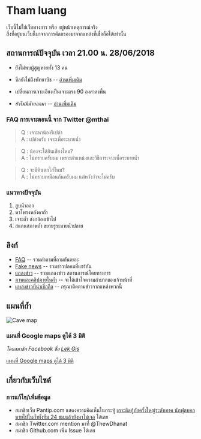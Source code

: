 # Tham luang

เว็บนี้ไม่ใช่เว็บทางการ หรือ อยู่หน้าเหตุการณ์จริง  
สิ่งที่อยู่บนเว็บนี้มาจากการคัดกรองมาจากแหล่งที่เชื่อถือได้เท่านั้น

## สถานการณ์ปัจจุบัน เวลา 21.00 น. 28/06/2018

- ยังไม่พบผู้สูญหายทั้ง 13 คน
- ซีลยังไม่ถึงพัทยาบีช -- [อ่านเพิ่มเติม](./faq/จากสามแยกไปพัทยาบีชห่างแค่ไหน/)

- เปลี่ยนการเจาะเอียงเป็นเจาะตรง 90 องศาลงพื้น
- *ยังไม่มีน้ำออกมา* -- [อ่านเพิ่มเติม](./fakes/เจาะจนน้ำไหลออกมาแล้ว/)

### FAQ การเจาะตอนนี้ จาก Twitter @mthai

> Q : เจาะหาน้องรึเปล่า  
> A : เปล่าครับ เจาะเพื่อระบายน้ำ

> Q : น้องจะได้ยินเสียงไหม?  
> A : ไม่ทราบครับผม เพราะตำแหน่งและวิธีการเจาะเพื่อระบายน้ำ

> Q : จะมีหินตกใส่ไหม?  
> A : ไม่ทราบเหมือนกันครับผม แต่หวังว่าจะไม่ครับ

### แนวทางปัจจุบัน
1. สูบน้ำออก
1. หาโพรงหลังคาถ้ำ
1. เจาะถ้ำ ส่งกล้องเข้าไป
1. สแกนสภาพถ้ำ ขยายรูระบายน้ำปลาย

## ลิงก์

- [FAQ](./faq) -- รวมคำถามที่ถามกันเยอะ
- [Fake news](./fakes) -- รวมข่าวปลอมที่แชร์กัน
- [แถลงข่าว](./statements) -- รวมแถลงข่าว สถานการณ์โดยทางการ
- [ภาพและคลิปภายในถ้ำ](./inside-view) -- จะได้เข้าใจความลำบากของเจ้าหน้าที่
- [แหล่งข่าวที่น่าเชื่อถือ](./news) -- กรุณาติดตามข่าวจากแหล่งพวกนี้

## แผนที่ถ้ำ

![Cave map](./assets/images/overview_map1.jpg)

### แผนที่ Google maps ดูได้ 3 มิติ

*โดยสมาชิก Facebook ชื่อ [Lek Gis](https://www.facebook.com/lekgis)*

[แผนที่ Google maps ดูได้ 3 มิติ](https://www.google.com/maps/d/viewer?mid=1XNbZ-QjjXkKxjtkfiKARvRfdh-JxBi3-)

## เกี่ยวกับเว็บไซต์

### การแก้ไข/เพิ่มข้อมูล

- สมาชิกเว็บ Pantip.com แสดงความคิดเห็นในกระทู้ [เกาะติดกู้ภัยครั้งใหญ่ระดับภาค นักฟุตบอลหายไปในถ้ำทั้งทีม 24 ชม.แล้วยังหาไม่เจอ](https://pantip.com/topic/37803852/) ได้เลย
- สมาชิก Twitter.com mention มาที่ @ThewDhanat
- สมาชิก Github.com เพิ่ม Issue ได้เลย
